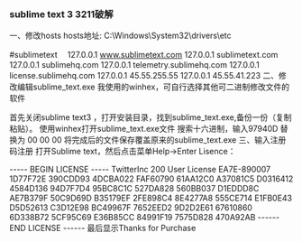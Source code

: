 ### sublime text 3 3211破解

一、修改hosts
hosts地址: C:\Windows\System32\drivers\etc

#sublimetext　
127.0.0.1 www.sublimetext.com
127.0.0.1 sublimetext.com
127.0.0.1 sublimehq.com
127.0.0.1 telemetry.sublimehq.com
127.0.0.1 license.sublimehq.com
127.0.0.1 45.55.255.55
127.0.0.1 45.55.41.223
二、修改编辑sublime_text.exe
我使用的winhex，可自行选择其他可二进制修改文件的软件

首先关闭sublime text3 ，打开安装目录，找到sublime_text.exe,备份一份（复制粘贴）。
使用winhex打开sublime_text.exe文件
搜索十六进制，输入97940D 
替换为 00 00 00 
将完成后的文件保存覆盖原来的sublime_text.exe
三、输入注册码注册
打开Sublime text，然后点击菜单Help->Enter Lisence：

----- BEGIN LICENSE -----
TwitterInc
200 User License
EA7E-890007
1D77F72E 390CDD93 4DCBA022 FAF60790
61AA12C0 A37081C5 D0316412 4584D136
94D7F7D4 95BC8C1C 527DA828 560BB037
D1EDDD8C AE7B379F 50C9D69D B35179EF
2FE898C4 8E4277A8 555CE714 E1FB0E43
D5D52613 C3D12E98 BC49967F 7652EED2
9D2D2E61 67610860 6D338B72 5CF95C69
E36B85CC 84991F19 7575D828 470A92AB
------ END LICENSE ------
最后显示Thanks for Purchase